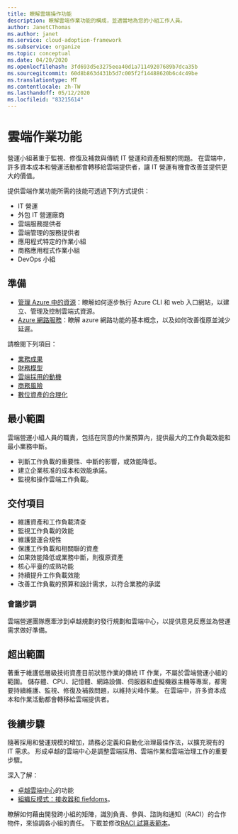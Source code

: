 ```yaml
---
title: 瞭解雲端操作功能
description: 瞭解雲端作業功能的構成，並適當地為您的小組工作人員。
author: JanetCThomas
ms.author: janet
ms.service: cloud-adoption-framework
ms.subservice: organize
ms.topic: conceptual
ms.date: 04/20/2020
ms.openlocfilehash: 3fd693d5e3275eea40d1a71149207689b7dca35b
ms.sourcegitcommit: 60d8b863d431b5d7c005f2f14488620b6c4c49be
ms.translationtype: MT
ms.contentlocale: zh-TW
ms.lasthandoff: 05/12/2020
ms.locfileid: "83215614"
---
```

# <a name="cloud-operations-functions"></a>雲端作業功能

營運小組著重于監視、修復及補救與傳統 IT 營運和資產相關的問題。 在雲端中，許多資本成本和營運活動都會轉移給雲端提供者，讓 IT 營運有機會改善並提供更大的價值。

提供雲端作業功能所需的技能可透過下列方式提供：

- IT 營運
- 外包 IT 營運廠商
- 雲端服務提供者
- 雲端管理的服務提供者
- 應用程式特定的作業小組
- 商務應用程式作業小組
- DevOps 小組

## <a name="preparation"></a>準備

- [管理 Azure 中的資源](https://docs.microsoft.com/learn/paths/manage-resources-in-azure)：瞭解如何逐步執行 Azure CLI 和 web 入口網站，以建立、管理及控制雲端式資源。
- [Azure 網路服務](https://docs.microsoft.com/learn/modules/intro-to-azure-networking)：瞭解 azure 網路功能的基本概念，以及如何改善復原並減少延遲。

請檢閱下列項目：

- [業務成果](../strategy/business-outcomes/index.md)
- [財務模型](../strategy/financial-models.md)
- [雲端採用的動機](../strategy/motivations.md)
- [商務風險](../govern/policy-compliance/risk-tolerance.md)
- [數位資產的合理化](../digital-estate/index.md)

## <a name="minimum-scope"></a>最小範圍

雲端營運小組人員的職責，包括在同意的作業預算內，提供最大的工作負載效能和最小業務中斷。

- 判斷工作負載的重要性、中斷的影響，或效能降低。
- 建立企業核准的成本和效能承諾。
- 監視和操作雲端工作負載。

## <a name="deliverables"></a>交付項目

- 維護資產和工作負載清查
- 監視工作負載的效能
- 維護營運合規性
- 保護工作負載和相關聯的資產
- 如果效能降低或業務中斷，則復原資產
- 核心平臺的成熟功能
- 持續提升工作負載效能
- 改善工作負載的預算和設計需求，以符合業務的承諾

### <a name="meeting-cadence"></a>會議步調

雲端營運團隊應牽涉到卓越規劃的發行規劃和雲端中心，以提供意見反應並為營運需求做好準備。

## <a name="out-of-scope"></a>超出範圍

著重于維護低層級技術資產目前狀態作業的傳統 IT 作業，不屬於雲端營運小組的範圍。 儲存體、CPU、記憶體、網路設備、伺服器和虛擬機器主機等專案，都需要持續維護、監視、修復及補救問題，以維持尖峰作業。 在雲端中，許多資本成本和作業活動都會轉移給雲端提供者。

## <a name="next-steps"></a>後續步驟

隨著採用和營運規模的增加，請務必定義和自動化治理最佳作法，以擴充現有的 IT 需求。 形成卓越的雲端中心是調整雲端採用、雲端作業和雲端治理工作的重要步驟。

深入了解：

- [卓越雲端中心](../organize/cloud-center-of-excellence.md)的功能
- [組織反模式：接收器和 fiefdoms](../organize/fiefdoms-silos.md)。

瞭解如何藉由開發跨小組的矩陣，識別負責、參與、諮詢和通知（RACI）的合作物件，來協調各小組的責任。 下載並修改[RACI 試算表範本](https://archcenter.blob.core.windows.net/cdn/fusion/management/raci-template.xlsx)。
